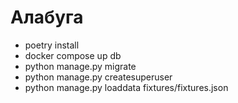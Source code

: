 # Алабуга
- poetry install
- docker compose up db
- python manage.py migrate
- python manage.py createsuperuser
- python manage.py loaddata fixtures/fixtures.json

